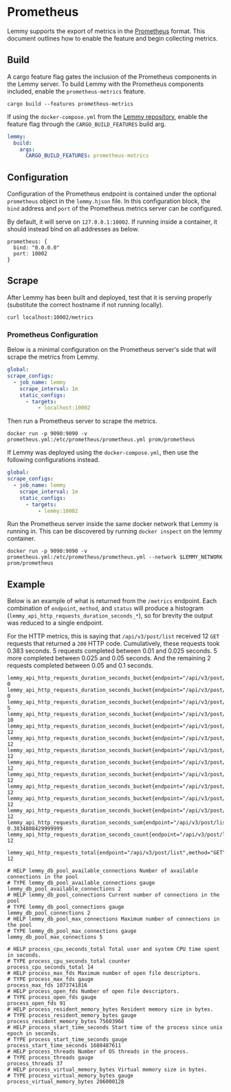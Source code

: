 # Prometheus

Lemmy supports the export of metrics in the [Prometheus](https://prometheus.io/)
format. This document outlines how to enable the feature and begin collecting
metrics.

## Build

A cargo feature flag gates the inclusion of the Prometheus components in the
Lemmy server. To build Lemmy with the Prometheus components included, enable the
`prometheus-metrics` feature.

```shell
cargo build --features prometheus-metrics
```

If using the `docker-compose.yml` from the [Lemmy
repository](https://github.com/LemmyNet/lemmy/blob/main/docker/docker-compose.yml),
enable the feature flag through the `CARGO_BUILD_FEATURES` build arg.

```yaml
lemmy:
  build:
    args:
      CARGO_BUILD_FEATURES: prometheus-metrics
```

## Configuration

Configuration of the Prometheus endpoint is contained under the optional
`prometheus` object in the `lemmy.hjson` file. In this configuration block, the
`bind` address and `port` of the Prometheus metrics server can be configured.

By default, it will serve on `127.0.0.1:10002`. If running inside a container,
it should instead bind on all addresses as below.

```
prometheus: {
  bind: "0.0.0.0"
  port: 10002
}
```

## Scrape

After Lemmy has been built and deployed, test that it is serving properly
(substitute the correct hostname if not running locally).

```shell
curl localhost:10002/metrics
```

### Prometheus Configuration

Below is a minimal configuration on the Prometheus server's side that will
scrape the metrics from Lemmy.

```yaml
global:
scrape_configs:
  - job_name: lemmy
    scrape_interval: 1m
    static_configs:
      - targets:
          - localhost:10002
```

Then run a Prometheus server to scrape the metrics.

```shell
docker run -p 9090:9090 -v prometheus.yml:/etc/prometheus/prometheus.yml prom/prometheus
```

If Lemmy was deployed using the `docker-compose.yml`, then use the following
configurations instead.

```yaml
global:
scrape_configs:
  - job_name: lemmy
    scrape_interval: 1m
    static_configs:
      - targets:
          - lemmy:10002
```

Run the Prometheus server inside the same docker network that Lemmy is running
in. This can be discovered by running `docker inspect` on the lemmy container.

```shell
docker run -p 9090:9090 -v prometheus.yml:/etc/prometheus/prometheus.yml --network $LEMMY_NETWORK prom/prometheus
```

## Example

Below is an example of what is returned from the `/metrics` endpoint. Each
combination of `endpoint`, `method`, and `status` will produce a histogram
(`lemmy_api_http_requests_duration_seconds_*`), so for brevity the output was
reduced to a single endpoint.

For the HTTP metrics, this is saying that `/api/v3/post/list` received 12 `GET`
requests that returned a `200` HTTP code. Cumulatively, these requests took
0.383 seconds. 5 requests completed between 0.01 and 0.025 seconds. 5 more
completed between 0.025 and 0.05 seconds. And the remaining 2 requests completed
between 0.05 and 0.1 seconds.

```
lemmy_api_http_requests_duration_seconds_bucket{endpoint="/api/v3/post/list",method="GET",status="200",le="0.005"} 0
lemmy_api_http_requests_duration_seconds_bucket{endpoint="/api/v3/post/list",method="GET",status="200",le="0.01"} 0
lemmy_api_http_requests_duration_seconds_bucket{endpoint="/api/v3/post/list",method="GET",status="200",le="0.025"} 5
lemmy_api_http_requests_duration_seconds_bucket{endpoint="/api/v3/post/list",method="GET",status="200",le="0.05"} 10
lemmy_api_http_requests_duration_seconds_bucket{endpoint="/api/v3/post/list",method="GET",status="200",le="0.1"} 12
lemmy_api_http_requests_duration_seconds_bucket{endpoint="/api/v3/post/list",method="GET",status="200",le="0.25"} 12
lemmy_api_http_requests_duration_seconds_bucket{endpoint="/api/v3/post/list",method="GET",status="200",le="0.5"} 12
lemmy_api_http_requests_duration_seconds_bucket{endpoint="/api/v3/post/list",method="GET",status="200",le="1"} 12
lemmy_api_http_requests_duration_seconds_bucket{endpoint="/api/v3/post/list",method="GET",status="200",le="2.5"} 12
lemmy_api_http_requests_duration_seconds_bucket{endpoint="/api/v3/post/list",method="GET",status="200",le="5"} 12
lemmy_api_http_requests_duration_seconds_bucket{endpoint="/api/v3/post/list",method="GET",status="200",le="10"} 12
lemmy_api_http_requests_duration_seconds_bucket{endpoint="/api/v3/post/list",method="GET",status="200",le="+Inf"} 12
lemmy_api_http_requests_duration_seconds_sum{endpoint="/api/v3/post/list",method="GET",status="200"} 0.3834808429999999
lemmy_api_http_requests_duration_seconds_count{endpoint="/api/v3/post/list",method="GET",status="200"} 12

lemmy_api_http_requests_total{endpoint="/api/v3/post/list",method="GET",status="200"} 12

# HELP lemmy_db_pool_available_connections Number of available connections in the pool
# TYPE lemmy_db_pool_available_connections gauge
lemmy_db_pool_available_connections 2
# HELP lemmy_db_pool_connections Current number of connections in the pool
# TYPE lemmy_db_pool_connections gauge
lemmy_db_pool_connections 2
# HELP lemmy_db_pool_max_connections Maximum number of connections in the pool
# TYPE lemmy_db_pool_max_connections gauge
lemmy_db_pool_max_connections 5

# HELP process_cpu_seconds_total Total user and system CPU time spent in seconds.
# TYPE process_cpu_seconds_total counter
process_cpu_seconds_total 14
# HELP process_max_fds Maximum number of open file descriptors.
# TYPE process_max_fds gauge
process_max_fds 1073741816
# HELP process_open_fds Number of open file descriptors.
# TYPE process_open_fds gauge
process_open_fds 91
# HELP process_resident_memory_bytes Resident memory size in bytes.
# TYPE process_resident_memory_bytes gauge
process_resident_memory_bytes 75603968
# HELP process_start_time_seconds Start time of the process since unix epoch in seconds.
# TYPE process_start_time_seconds gauge
process_start_time_seconds 1688487611
# HELP process_threads Number of OS threads in the process.
# TYPE process_threads gauge
process_threads 37
# HELP process_virtual_memory_bytes Virtual memory size in bytes.
# TYPE process_virtual_memory_bytes gauge
process_virtual_memory_bytes 206000128
```

